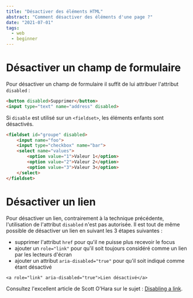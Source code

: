 ```yaml
---
title: "Désactiver des éléments HTML"
abstract: "Comment désactiver des éléments d'une page ?"
date: "2021-07-01"
tags:
  - web
  - beginner
---
```


# Désactiver un champ de formulaire

Pour désactiver un champ de formulaire il suffit de lui attribuer l'attribut `disabled` :

```html
<button disabled>Supprimer</button>
<input type="text" name="address" disabled>
```
Si `disable` est utilisé sur un `<fieldset>`, les éléments enfants sont désactivés.
```html
<fieldset id="groupe" disabled> 
    <input name="foo"> 
    <input type="checkbox" name="bar"> 
    <select name="values"> 
        <option value="1">Valeur 1</option>
        <option value="2">Valeur 2</option>
        <option value="3">Valeur 3</option>        
    </select>
</fieldset>
```

# Désactiver un lien

Pour désactiver un lien, contrairement à la technique précédente, l'utilisation de l'attribut `disabled` n'est pas autorisée. Il est tout de même possible de désactiver un lien en suivant les 3 étapes suivantes : 
- supprimer l'attribut `href` pour qu'il ne puisse plus recevoir le focus
- ajouter un `role="link"` pour qu'il soit toujours considéré comme un lien par les lecteurs d'écran
- ajouter un attribut `aria-disabled="true"` pour qu'il soit indiqué comme étant désactivé  

<pre><code class="html">&lt;a role="link" aria-disabled="true"&gt;Lien désactivé&lt;/a&gt;</code></pre>

Consultez l'excellent article de Scott O'Hara sur le sujet : <a href="https://www.scottohara.me/blog/2021/05/28/disabled-links.html" hreflang="en" lang="en">Disabling a link</a>.
